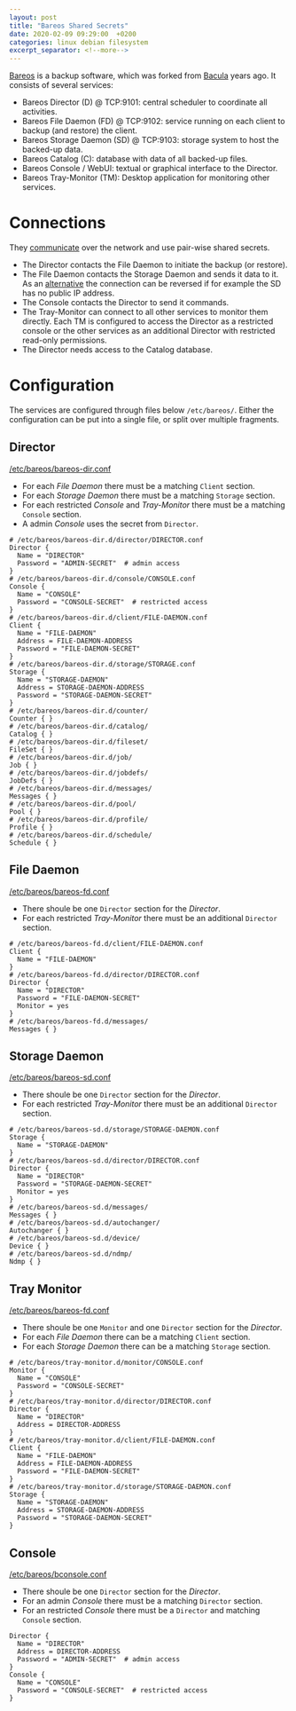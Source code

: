 ```yaml
---
layout: post
title: "Bareos Shared Secrets"
date: 2020-02-09 09:29:00  +0200
categories: linux debian filesystem
excerpt_separator: <!--more-->
---
```


[Bareos](https://www.bareos.org/en/) is a backup software, which was forked from [Bacula](https://www.bacula.org/) years ago.
It consists of several services:

* Bareos Director (D) @ TCP:9101: central scheduler to coordinate all activities.
* Bareos File Daemon (FD) @ TCP:9102: service running on each client to backup (and restore) the client.
* Bareos Storage Daemon (SD) @ TCP:9103: storage system to host the backed-up data.
* Bareos Catalog (C): database with data of all backed-up files.
* Bareos Console / WebUI: textual or graphical interface to the Director.
* Bareos Tray-Monitor (TM): Desktop application for monitoring other services.

<!--more-->

Connections
===========
They [communicate](https://docs.bareos.org/TasksAndConcepts/NetworkSetup.html#network-connections-overview) over the network and use pair-wise shared secrets.

* The Director contacts the File Daemon to initiate the backup (or restore).
* The File Daemon contacts the Storage Daemon and sends it data to it.
  As an [alternative](https://docs.bareos.org/TasksAndConcepts/NetworkSetup.html#passive-clients) the connection can be reversed if for example the SD has no public IP address.
* The Console contacts the Director to send it commands.
* The Tray-Monitor can connect to all other services to monitor them directly.
  Each TM is configured to access the Director as a restricted console or the other services as an additional Director with restricted read-only permissions.
* The Director needs access to the Catalog database.

Configuration
=============
The services are configured through files below `/etc/bareos/`.
Either the configuration can be put into a single file, or split over multiple fragments.

Director
--------
[/etc/bareos/bareos-dir.conf](https://docs.bareos.org/Configuration/Director.html)
* For each *File Daemon* there must be a matching `Client` section.
* For each *Storage Daemon* there must be a matching `Storage` section.
* For each restricted *Console* and *Tray-Monitor* there must be a matching `Console` section.
* A admin *Console* uses the secret from `Director`.

```
# /etc/bareos/bareos-dir.d/director/DIRECTOR.conf
Director {
  Name = "DIRECTOR"
  Password = "ADMIN-SECRET"  # admin access
}
# /etc/bareos/bareos-dir.d/console/CONSOLE.conf
Console {
  Name = "CONSOLE"
  Password = "CONSOLE-SECRET"  # restricted access
}
# /etc/bareos/bareos-dir.d/client/FILE-DAEMON.conf
Client {
  Name = "FILE-DAEMON"
  Address = FILE-DAEMON-ADDRESS
  Password = "FILE-DAEMON-SECRET"
}
# /etc/bareos/bareos-dir.d/storage/STORAGE.conf
Storage {
  Name = "STORAGE-DAEMON"
  Address = STORAGE-DAEMON-ADDRESS
  Password = "STORAGE-DAEMON-SECRET"
}
# /etc/bareos/bareos-dir.d/counter/
Counter { }
# /etc/bareos/bareos-dir.d/catalog/
Catalog { }
# /etc/bareos/bareos-dir.d/fileset/
FileSet { }
# /etc/bareos/bareos-dir.d/job/
Job { }
# /etc/bareos/bareos-dir.d/jobdefs/
JobDefs { }
# /etc/bareos/bareos-dir.d/messages/
Messages { }
# /etc/bareos/bareos-dir.d/pool/
Pool { }
# /etc/bareos/bareos-dir.d/profile/
Profile { }
# /etc/bareos/bareos-dir.d/schedule/
Schedule { }
```

File Daemon
-----------
[/etc/bareos/bareos-fd.conf](https://docs.bareos.org/Configuration/FileDaemon.html)
* There shoule be one `Director` section for the *Director*.
* For each restricted *Tray-Monitor* there must be an additional `Director` section.

```
# /etc/bareos/bareos-fd.d/client/FILE-DAEMON.conf
Client {
  Name = "FILE-DAEMON"
}
# /etc/bareos/bareos-fd.d/director/DIRECTOR.conf
Director {
  Name = "DIRECTOR"
  Password = "FILE-DAEMON-SECRET"
  Monitor = yes
}
# /etc/bareos/bareos-fd.d/messages/
Messages { }
```

Storage Daemon
--------------
[/etc/bareos/bareos-sd.conf](https://docs.bareos.org/Configuration/StorageDaemon.html)
* There shoule be one `Director` section for the *Director*.
* For each restricted *Tray-Monitor* there must be an additional `Director` section.

```
# /etc/bareos/bareos-sd.d/storage/STORAGE-DAEMON.conf
Storage {
  Name = "STORAGE-DAEMON"
}
# /etc/bareos/bareos-sd.d/director/DIRECTOR.conf
Director {
  Name = "DIRECTOR"
  Password = "STORAGE-DAEMON-SECRET"
  Monitor = yes
}
# /etc/bareos/bareos-sd.d/messages/
Messages { }
# /etc/bareos/bareos-sd.d/autochanger/
Autochanger { }
# /etc/bareos/bareos-sd.d/device/
Device { }
# /etc/bareos/bareos-sd.d/ndmp/
Ndmp { }
```

Tray Monitor
------------
[/etc/bareos/bareos-fd.conf](https://docs.bareos.org/Configuration/Monitor.html)
* There shoule be one `Monitor` and one `Director` section for the *Director*.
* For each *File Daemon* there can be a matching `Client` section.
* For each *Storage Daemon* there can be a matching `Storage` section.

```
# /etc/bareos/tray-monitor.d/monitor/CONSOLE.conf
Monitor {
  Name = "CONSOLE"
  Password = "CONSOLE-SECRET"
}
# /etc/bareos/tray-monitor.d/director/DIRECTOR.conf
Director {
  Name = "DIRECTOR"
  Address = DIRECTOR-ADDRESS
}
# /etc/bareos/tray-monitor.d/client/FILE-DAEMON.conf
Client {
  Name = "FILE-DAEMON"
  Address = FILE-DAEMON-ADDRESS
  Password = "FILE-DAEMON-SECRET"
}
# /etc/bareos/tray-monitor.d/storage/STORAGE-DAEMON.conf
Storage {
  Name = "STORAGE-DAEMON"
  Address = STORAGE-DAEMON-ADDRESS
  Password = "STORAGE-DAEMON-SECRET"
}
```

Console
-------
[/etc/bareos/bconsole.conf](https://docs.bareos.org/Configuration/Console.html#)
* There shoule be one `Director` section for the *Director*.
* For an admin *Console* there must be a matching `Director` section.
* For an restricted *Console* there must be a `Director` and matching `Console` section.

```
Director {
  Name = "DIRECTOR"
  Address = DIRECTOR-ADDRESS
  Password = "ADMIN-SECRET"  # admin access
}
Console {
  Name = "CONSOLE"
  Password = "CONSOLE-SECRET"  # restricted access
}
```

